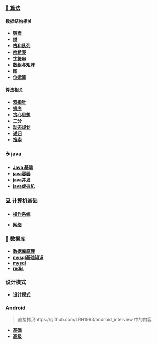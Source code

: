 ### [:ear_of_rice: 算法](/doc/DataStructures/汇总.html)

#### 数据结构相关

- **[链表](/doc/DataStructures/链表.html)**
- **[树](/doc/DataStructures/树.html)**
- **[栈和队列](/doc/DataStructures/栈和队列.html)**
- **[哈希表](/doc/DataStructures/哈希表.html)**
- **[字符串](/doc/DataStructures/字符串.html)**
- **[数组与矩阵](/doc/DataStructures/数组与矩阵.html)**
- **[图](/doc/DataStructures/图.html)**
- **[位运算](/doc/DataStructures/位运算.html)**

#### 算法相关

- **[双指针](/doc/DataStructures/双指针.html)**
- **[排序](/doc/DataStructures/排序.html)**
- **[贪心思想](/doc/DataStructures/贪心思想.html)**
- **[二分](/doc/DataStructures/二分.html)**
- **[动态规划](/doc/DataStructures/动态规划.html)**
- **[递归](/doc/DataStructures/递归.html)**
- **[搜索](/doc/DataStructures/搜索.html)**

### :coffee: java

- **[Java 基础](/doc/java/java基础.html)**
- **[java容器](/doc/java/java容器.html)**
- **[java并发](/doc/java/java并发.html)**
- **[java虚拟机](/doc/java/jvm.html)**

### :computer: 计算机基础

- **[操作系统](/doc/os/os.html)**

- **[网络](/doc/network/network.html)**


### :cherry_blossom: 数据库

- **[数据库原理](/doc/database/数据库系统原理.html)**
- **[mysql基础知识](/doc/database/基础知识.html)**
- **[mysql](/doc/database/Mysql.html)**
- **[redis](/doc/database/redis.html)**

### 设计模式

- **[设计模式](/doc/DesignPatterns/设计模式.html)**

### Android

> 直接拷贝https://github.com/LRH1993/android_interview 中的内容

- **[基础](/doc/Android/basis.html)**
- **[高级](/doc/Android/advance.html)**